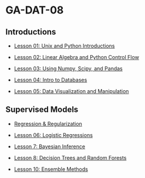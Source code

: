 GA-DAT-08
=========

## Introductions
* [Lesson 01: Unix and Python Introductions](https://github.com/jhaski/GA-DAT-08/wiki/Lesson_0:-Unix-and-Python-Lab)

* [Lesson 02: Linear Algebra and Python Control Flow](https://github.com/jhaski/GA-DAT-08/wiki/Lesson_1:-Linear-Algebra---Python-Control-Flow)

* [Lesson 03: Using Numpy, Scipy, and Pandas](https://github.com/jhaski/GA-DAT-08/wiki/Lesson_2:-Using-Numpy,-Scipy,-and-Pandas)

* [Lesson 04: Intro to Databases](https://github.com/jhaski/GA-DAT-08/wiki/Lesson_3:-Intro-to-Databases)

* [Lesson 05: Data Visualization and Manipulation](https://github.com/jhaski/GA-DAT-08/wiki/Lesson_4:-Data-Visualization)

## Supervised Models

* [Regression & Regularization](https://github.com/jhaski/GA-DAT-08/wiki/Regression-&-Regularization)

* [Lesson 06: Logistic Regressions](https://github.com/jhaski/GA-DAT-08/wiki/Logistic-Regressions)

* [Lesson 7: Bayesian Inference](https://github.com/jhaski/GA-DAT-08/wiki/Bayesian-Inference)

* [Lesson 8: Decision Trees and Random Forests](https://github.com/jhaski/GA-DAT-08/wiki/Random-Forests)

* [Lesson 10: Ensemble Methods](https://github.com/jhaski/GA-DAT-08/wiki/Lesson-10:-Ensemble-Methods)


